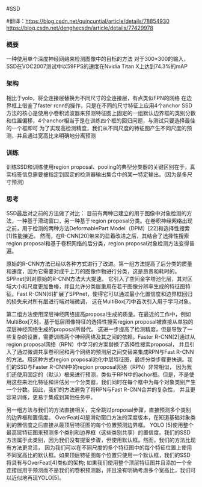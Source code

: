 #SSD

#翻译：https://blog.csdn.net/quincuntial/article/details/78854930
https://blog.csdn.net/denghecsdn/article/details/77429978

### 概要
一种使用单个深度神经网络来检测图像中的目标的方法
对于300×300的输入，SSD在VOC2007测试中以59FPS的速度在Nvidia Titan X上达到74.3%的mAP


### 架构
相比于yolo，将全连接层替换为不同尺寸的全连接层，有点类似FPN的网络
在边界框上借鉴了faster rcnn的操作，只是在不同的尺寸特征上应用4个anchor
SSD方法的核心是使用小卷积滤波器来预测特征图上固定的一组默认边界框的类别分数和位置偏移，4个anchor相当于是在训练四个框的回归问题，与测试只要选择最佳的一个框即可
为了实现高检测精度，我们从不同尺度的特征图产生不同尺度的预测，并且通过宽高比来明确地分离预测

### 训练
训练SSD和训练使用region proposal、pooling的典型分类器的关键区别在于，真实标签信息需要被指定到固定的检测器输出集合中的某一特定输出。(因为是多尺寸预测)



### 思考

SSD最后对之前的方法做了对比：
目前有两种已建立的用于图像中对象检测的方法，一种基于滑动窗口，另一种基于region proposal分类。在卷积神经网络出现之前，用于检测的两种方法DeformablePart Model（DPM）[22]和选择性搜索[1]性能接近。
然而，在R-CNN[20]带来的显着改进之后，其结合了选择性搜索region proposal和基于卷积网络的后分类，region proposal对象检测方法变得普遍。

原始的R-CNN方法已经以各种方式进行了改进。第一组方法提高了后分类的质量和速度，因为它需要对成千上万的图像作物进行分类，这是昂贵和耗时的。SPPnet[9]对原始的R-CNN方法大大提速。
它引入了空间金字塔池化层，其对区域大小和尺度更加鲁棒，并且允许分类层重用在若干图像分辨率生成的特征图特征。Fast R-CNN[6]扩展了SPPnet，使得它可以通过最小化置信度和边界框回归的损失来对所有层进行端对端微调，
这在MultiBox[7]中首次引入用于学习对象。

第二组方法使用深层神经网络提高proposal生成的质量。在最近的工作中，例如MultiBox[7,8]，基于低层图像特征的选择性搜索region proposal被直接从单独的深层神经网络生成的proposal所替代。
这进一步提高了检测精度，但是导致了一些复杂的设置，需要训练两个神经网络及其之间的依赖。Faster R-CNN[2]通过从region proposal网络（RPN）中学习的方案替换了选择性搜索proposal，
并且引入了通过微调共享卷积层和两个网络的预测层之间交替来集成RPN与Fast R-CNN的方法。用这种方式region proposal池化中层特征图，最终分类步骤更快速。我们的SSD与Faster R-CNN中的region proposal网络（RPN）非常相似，
因为我们还使用固定的（默认）框来进行预测，类似于RPN中的achor框。但是，不是使用这些来池化特征和评估另一个分类器，我们同时在每个框中为每个对象类别产生一个分数。因此，我们的方法避免了将RPN与Fast R-CNN合并的复杂性，
并且更容易训练，更易于集成到其他任务中。

另一组方法与我们的方法直接相关，完全跳过proposal步骤，直接预测多个类别的边界框和置信度。 OverFeat[4]是滑动窗口方法的深度版本，在知道基础对象类别的置信度之后直接从最顶层特征图的每个位置预测边界框。
YOLO [5]使用整个最高层特征图来预测多个类别和边界框（这些类别共享）的置信度。我们的SSD方法属于此类别，因为我们没有提案步骤，但使用默认框。然而，我们的方法比现有方法更灵活，
因为我们可以在不同尺度的多个特征图中的每个特征位置上使用不同宽高比的默认框。如果顶层特征图每个位置只使用一个默认框，我们的SSD将具有与OverFeat[4]类似的架构;
如果我们使用整个顶层特征图并且添加一个全连接层用于预测而不是我们的卷积预测器，并且没有明确考虑多个宽高比，我们可以近似地再现YOLO[5]。
